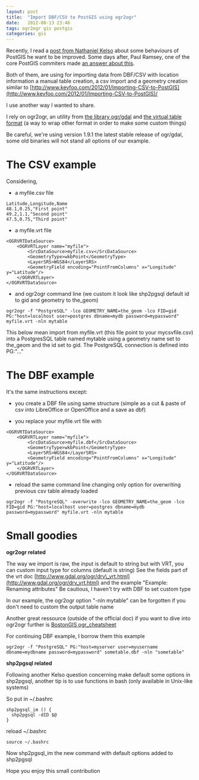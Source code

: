 ```yaml
---
layout: post
title:  "Import DBF/CSV to PostGIS using ogr2ogr"
date:   2012-08-13 23:46
tags: ogr2ogr gis postgis
categories: gis
---
```


Recently, I read a [post from Nathaniel
Kelso](http://kelsocartography.com/blog/?p=4240) about some behaviours
of PostGIS he want to be improved. Some days after, Paul Ramsey, one of
the core PostGIS commiters made [an answer about
this](http://blog.cleverelephant.ca/2012/08/postgis-apologia.html).

Both of them, are using for importing data from DBF/CSV with location
information a manual table creation, a csv import and a geometry
creation similar to
[http://www.kevfoo.com/2012/01/Importing-CSV-to-PostGIS](http://www.kevfoo.com/2012/01/Importing-CSV-to-PostGIS)/

I use another way I wanted to share.

I rely on ogr2ogr, an utility from [the library
ogr/gdal](http://www.gdal.org/) and [the virtual table
format](http://www.gdal.org/ogr/drv_vrt.html) (a way to wrap other
format in order to make some custom things)

Be careful, we're using version 1.9.1 the latest stable release of
ogr/gdal, some old binaries will not stand all options of our example.

The CSV example
===============

Considering,

-   a myfile.csv file

<!-- -->

    Latitude,Longitude,Name
    48.1,0.25,"First point"
    49.2,1.1,"Second point"
    47.5,0.75,"Third point"

-   a myfile.vrt file

<!-- -->

    <OGRVRTDataSource>
        <OGRVRTLayer name="myfile">
            <SrcDataSource>myfile.csv</SrcDataSource>
            <GeometryType>wkbPoint</GeometryType>
            <LayerSRS>WGS84</LayerSRS>
            <GeometryField encoding="PointFromColumns" x="Longitude" y="Latitude"/>
        </OGRVRTLayer>
    </OGRVRTDataSource>

-   and ogr2ogr command line (we custom it look like shp2pgsql default
    id to gid and geometry to the\_geom)

<!-- -->

    ogr2ogr -f "PostgreSQL" -lco GEOMETRY_NAME=the_geom -lco FID=gid PG:"host=localhost user=postgres dbname=mydb password=mypassword" myfile.vrt -nln mytable

This below mean import from myfile.vrt (this file point to your
mycsvfile.csv) into a PostgresSQL table named mytable using a geometry
name set to the\_geom and the id set to gid. The PostgreSQL connection
is defined into PG:"..."

The DBF example
===============

It's the same instructions except:

-   you create a DBF file using same structure (simple as a cut & paste
    of csv into LibreOffice or OpenOffice and a save as dbf)

-   you replace your myfile.vrt file with

<!-- -->

    <OGRVRTDataSource>
        <OGRVRTLayer name="myfile">
            <SrcDataSource>myfile.dbf</SrcDataSource>
            <GeometryType>wkbPoint</GeometryType>
            <LayerSRS>WGS84</LayerSRS>
            <GeometryField encoding="PointFromColumns" x="Longitude" y="Latitude"/>
        </OGRVRTLayer>
    </OGRVRTDataSource>

-   reload the same command line changing only option for overwriting
    previous csv table already loaded

<!-- -->

    ogr2ogr -f "PostgreSQL" -overwrite -lco GEOMETRY_NAME=the_geom -lco FID=gid PG:"host=localhost user=postgres dbname=mydb password=mypassword" myfile.vrt -nln mytable

Small goodies
=============

**ogr2ogr related**

The way we import is raw, the input is default to string but with VRT,
you can custom input type for columns (default is string) See the fields
part of the vrt doc
[http://www.gdal.org/ogr/drv\_vrt.html](http://www.gdal.org/ogr/drv_vrt.html)
and the example "Example: Renaming attributes" Be cautious, I haven't
try with DBF to set custom type

In our example, the ogr2ogr option "-nln mytable" can be forgotten if
you don't need to custom the output table name

Another great ressource (outside of the official doc) if you want to
dive into ogr2ogr further is [BostonGIS
ogr\_cheatsheet](http://www.bostongis.com/PrinterFriendly.aspx?content_name=ogr_cheatsheet)

For continuing DBF example, I borrow them this example

    ogr2ogr -f "PostgreSQL" PG:"host=myserver user=myusername dbname=mydbname password=mypassword" sometable.dbf -nln "sometable"

**shp2pgsql related**

Following another Kelso question concerning make default some options in
shp2pgsql, another tip is to use functions in bash (only available in
Unix-like systems)

So put in \~/.bashrc

    shp2pgsql_im () {
      shp2pgsql -dID $@
    }

reload \~/.bashrc

    source ~/.bashrc

Now shp2pgsql\_im the new command with default options added to
shp2pgsql

Hope you enjoy this small contribution
